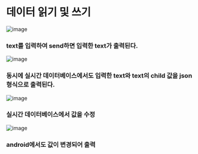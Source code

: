 # 데이터 읽기 및 쓰기
![image](https://user-images.githubusercontent.com/88826811/206534983-43cd789a-2194-4ed1-a038-c03cfc087991.png)  
### text를 입력하여 send하면 입력한 text가 출력된다.
![image](https://user-images.githubusercontent.com/88826811/206535367-3b4846f5-4325-434f-aaed-68eb4c397ac8.png)  
### 동시에 실시간 데이터베이스에서도 입력한 text와 text의 child 값을 json 형식으로 출력된다.
![image](https://user-images.githubusercontent.com/88826811/206535940-81989177-0b09-4b8e-98fd-94e01c97e9d1.png)  
### 실시간 데이터베이스에서 값을 수정
![image](https://user-images.githubusercontent.com/88826811/206536303-8034dee8-6815-4cbe-aa1a-22b1ed9e1e86.png)  
### android에서도 값이 변경되어 출력
